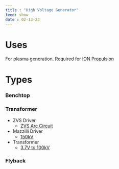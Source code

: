 ```yaml
---
title : "High Voltage Generator"
feed: show
date : 02-13-23
---
```


# Uses

For plasma generation. Required for [ION Propulsion](notes/aviation/cutting%20edge/ION%20Propulsion.md)

# Types

### Benchtop
### Transformer
- ZVS Driver
	- [ZVS Arc Circuit](https://www.youtube.com/watch?v=m7VP36diOKY)
- Mazzilli Driver
	- [150kV](https://www.youtube.com/watch?v=g4r0Gajv8r8)
- Transformer
	- [3.7V to 100kV](https://www.youtube.com/watch?v=okzxk1almeA)
### Flyback

